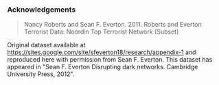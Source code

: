### Acknowledgements

> Nancy Roberts and Sean F. Everton. 2011. Roberts and Everton Terrorist Data: Noordin Top Terrorist Network (Subset)

Original dataset available at https://sites.google.com/site/sfeverton18/research/appendix-1 and reproduced here with permission from Sean F. Everton. This dataset has appeared in "Sean F. Everton Disrupting dark networks. Cambridge University Press, 2012".

